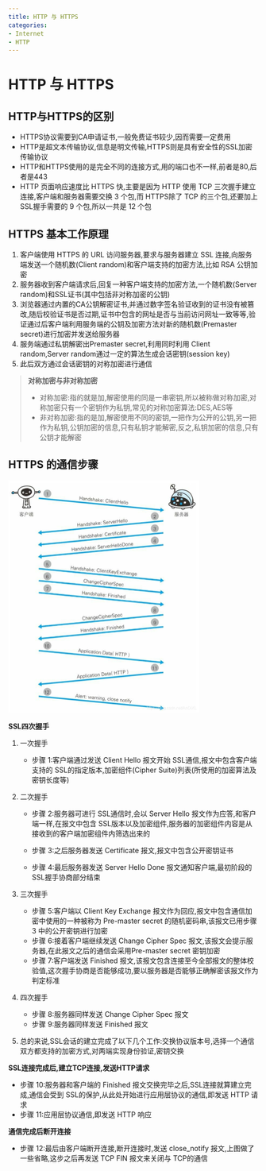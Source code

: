 ```yaml
---
title: HTTP 与 HTTPS
categories:
- Internet
- HTTP
---
```

# HTTP 与 HTTPS

## HTTP与HTTPS的区别

- HTTPS协议需要到CA申请证书,一般免费证书较少,因而需要一定费用
- HTTP是超文本传输协议,信息是明文传输,HTTPS则是具有安全性的SSL加密传输协议
- HTTP和HTTPS使用的是完全不同的连接方式,用的端口也不一样,前者是80,后者是443
- HTTP 页面响应速度比 HTTPS 快,主要是因为 HTTP 使用 TCP 三次握手建立连接,客户端和服务器需要交换 3 个包,而 HTTPS除了 TCP 的三个包,还要加上 SSL握手需要的 9 个包,所以一共是 12 个包

## HTTPS 基本工作原理

1. 客户端使用 HTTPS 的 URL 访问服务器,要求与服务器建立 SSL 连接,向服务端发送一个随机数(Client random)和客户端支持的加密方法,比如 RSA 公钥加密
2. 服务器收到客户端请求后,回复一种客户端支持的加密方法,一个随机数(Server random)和SSL证书(其中包括非对称加密的公钥)
3. 浏览器通过内置的CA公钥解密证书,并通过数字签名验证收到的证书没有被篡改,随后校验证书是否过期,证书中包含的网址是否与当前访问网址一致等等,验证通过后客户端利用服务端的公钥及加密方法对新的随机数(Premaster secret)进行加密并发送给服务器
4. 服务端通过私钥解密出Premaster secret,利用同时利用 Client random,Server random通过一定的算法生成会话密钥(session key)
5. 此后双方通过会话密钥的对称加密进行通信

> **对称加密与非对称加密**
>
> - 对称加密:指的就是加,解密使用的同是一串密钥,所以被称做对称加密,对称加密只有一个密钥作为私钥,常见的对称加密算法:DES,AES等
> - 非对称加密:指的是加,解密使用不同的密钥,一把作为公开的公钥,另一把作为私钥,公钥加密的信息,只有私钥才能解密,反之,私钥加密的信息,只有公钥才能解密
>

## HTTPS 的通信步骤

<img src="https://raw.githubusercontent.com/LuShan123888/Files/main/Pictures/20210707134233.png" alt="2020042800445749" style="zoom:50%;" />

**SSL四次握手**

1. 一次握手

    - 步骤 1:客户端通过发送 Client Hello 报文开始 SSL通信,报文中包含客户端支持的 SSL的指定版本,加密组件(Cipher Suite)列表(所使用的加密算法及密钥长度等)

2. 二次握手

    - 步骤 2:服务器可进行 SSL通信时,会以 Server Hello 报文作为应答,和客户端一样,在报文中包含 SSL版本以及加密组件,服务器的加密组件内容是从接收到的客户端加密组件内筛选出来的

    - 步骤 3:之后服务器发送 Certificate 报文,报文中包含公开密钥证书

    - 步骤 4:最后服务器发送 Server Hello Done 报文通知客户端,最初阶段的 SSL握手协商部分结束

3. 三次握手

    - 步骤 5:客户端以 Client Key Exchange 报文作为回应,报文中包含通信加密中使用的一种被称为 Pre-master secret 的随机密码串,该报文已用步骤 3 中的公开密钥进行加密
    - 步骤 6:接着客户端继续发送 Change Cipher Spec 报文,该报文会提示服务器,在此报文之后的通信会采用Pre-master secret 密钥加密
    - 步骤 7:客户端发送 Finished 报文,该报文包含连接至今全部报文的整体校验值,这次握手协商是否能够成功,要以服务器是否能够正确解密该报文作为判定标准

4. 四次握手

    - 步骤 8:服务器同样发送 Change Cipher Spec 报文
    - 步骤 9:服务器同样发送 Finished 报文

5. 总的来说,SSL会话的建立完成了以下几个工作:交换协议版本号,选择一个通信双方都支持的加密方式,对两端实现身份验证,密钥交换

**SSL连接完成后,建立TCP连接,发送HTTP请求**

- 步骤 10:服务器和客户端的 Finished 报文交换完毕之后,SSL连接就算建立完成,通信会受到 SSL的保护,从此处开始进行应用层协议的通信,即发送 HTTP 请求
- 步骤 11:应用层协议通信,即发送 HTTP 响应

**通信完成后断开连接**

- 步骤 12:最后由客户端断开连接,断开连接时,发送 close_notify 报文,上图做了一些省略,这步之后再发送 TCP FIN 报文来关闭与 TCP的通信